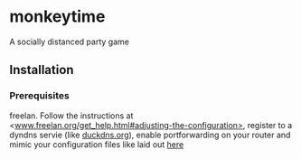 # monkeytime
A socially distanced party game

## Installation
### Prerequisites
freelan. Follow the instructions at <www.freelan.org/get_help.html#adjusting-the-configuration>, register to a dyndns servie (like [duckdns.org](https://www.duckdns.org)), enable portforwarding on your router and mimic your configuration files like laid out [here](www.freelan.org/configuration_examples.html)


